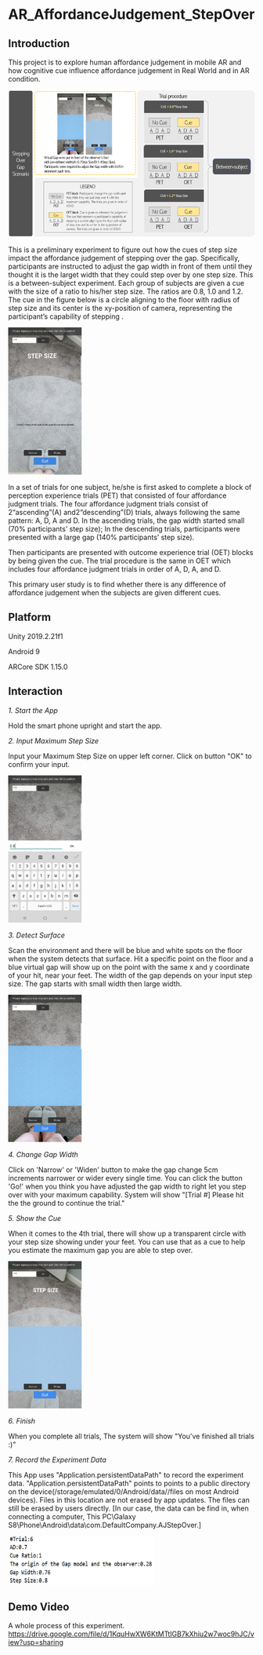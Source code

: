 # AR_AffordanceJudgement_StepOver

## Introduction
This project is to explore human affordance judgement in mobile AR and how cognitive cue influence affordance judgement in Real World and in AR condition.  

<img src="https://github.com/zy0531/AR_AffordanceJudgement_StepOver/blob/master/ScreenShot/trial%20procedure.png" width="550" height="300"/>

This is a preliminary experiment to figure out how the cues of step size impact the affordance judgement of stepping over the gap. Specifically, participants are instructed to adjust the gap width in front of them until they thought it is the larget width that they could step over by one step size. This is a between-subject experiment. Each group of subjects are given a cue with the size of a ratio to his/her step size. The ratios are 0.8, 1.0 and 1.2. The cue in the figure below is a circle aligning to the floor with radius of step size and its center is the xy-position of camera, representing the participant’s capability of stepping . 

<img src="https://github.com/zy0531/AR_AffordanceJudgement_StepOver/blob/master/ScreenShot/Screenshot3.jpg" width="150" height="300"/>

In a set of trials for one subject, he/she is first asked to complete a block of perception experience trials (PET) that consisted of four affordance judgment trials. The four affordance judgment trials consist of 2“ascending”(A) and2“descending”(D) trials, always following the same pattern: A, D, A and D. In the ascending trials, the gap width started small (70% participants’ step size); In the descending trials, participants were presented with a large gap (140% participants’ step size). 

Then participants are presented with outcome experience trial (OET) blocks by being given the cue. The trial procedure is the same in OET which includes four affordance judgment trials in order of A, D, A, and D.

This primary user study is to find whether there is any difference of affordance judgement when the subjects are given different cues.

## Platform
Unity 2019.2.21f1

Android 9

ARCore SDK 1.15.0

## Interaction
*1. Start the App*

Hold the smart phone upright and start the app. 

*2. Input Maximum Step Size*

Input your Maximum Step Size on upper left corner. Click on button "OK" to confirm your input.

<img src="https://github.com/zy0531/AR_AffordanceJudgement_StepOver/blob/master/ScreenShot/Screenshot1.jpg" width="150" height="300"/>

*3. Detect Surface*

Scan the environment and there will be blue and white spots on the floor when the system detects that surface. Hit a specific point on the floor and a blue virtual gap will show up on the point with the same x and y coordinate of your hit, near your feet. The width of the gap depends on your input step size. The gap starts with small width then large width.

<img src="https://github.com/zy0531/AR_AffordanceJudgement_StepOver/blob/master/ScreenShot/Screenshot2.jpg" width="150" height="300"/>

*4. Change Gap Width*

Click on 'Narrow' or 'Widen' button to make the gap change 5cm increments narrower or wider every single time. You can click the button 'Go!' when you think you have adjusted the gap width to right let you step over with your maximum capability. System will show "[Trial #] Please hit the the ground to continue the trial."

*5. Show the Cue*

When it comes to the 4th trial, there will show up a transparent circle with your step size showing under your feet. You can use that as a cue to help you estimate the maximum gap you are able to step over.

<img src="https://github.com/zy0531/AR_AffordanceJudgement_StepOver/blob/master/ScreenShot/Screenshot4.jpg" width="150" height="300"/>

*6. Finish*

When you complete all trials, The system will show "You've finished all trials :)" 

*7. Record the Experiment Data*

This App uses "Application.persistentDataPath" to record the experiment data.  "Application.persistentDataPath" points to points to a public directory on the device(/storage/emulated/0/Android/data/<packagename>/files on most Android devices). Files in this location are not erased by app updates. The files can still be erased by users directly. [In our case, the data can be find in, when connecting a computer, This PC\Galaxy S8\Phone\Android\data\com.DefaultCompany.AJStepOver.]
  
<img src="https://github.com/zy0531/AR_AffordanceJudgement_StepOver/blob/master/ScreenShot/data.PNG" width="300" height="100"/>

## Demo Video
A whole process of this experiment.
https://drive.google.com/file/d/1KquHwXW6KtMTtIGB7kXhiu2w7woc9hJC/view?usp=sharing
